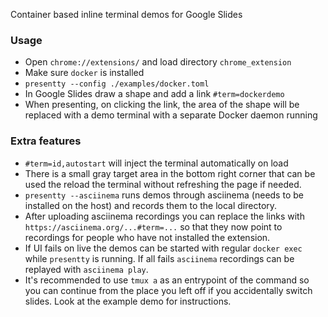 Container based inline terminal demos for Google Slides

### Usage

- Open `chrome://extensions/` and load directory `chrome_extension`
- Make sure `docker` is installed
- `presentty --config ./examples/docker.toml`
- In Google Slides draw a shape and add a link `#term=dockerdemo`
- When presenting, on clicking the link, the area of the shape will be replaced with a demo terminal with a separate Docker daemon running


### Extra features

- `#term=id,autostart` will inject the terminal automatically on load
- There is a small gray target area in the bottom right corner that can be used the reload the terminal without refreshing the page if needed.
- `presentty --asciinema` runs demos through asciinema (needs to be installed on the host) and records them to the local directory.
- After uploading asciinema recordings you can replace the links with `https://asciinema.org/...#term=...` so that they now point to recordings for people who have not installed the extension.
- If UI fails on live the demos can be started with regular `docker exec` while `presentty` is running. If all fails `asciinema` recordings can be replayed with `asciinema play`.
- It's recommended to use `tmux a` as an entrypoint of the command so you can continue from the place you left off if you accidentally switch slides. Look at the example demo for instructions.